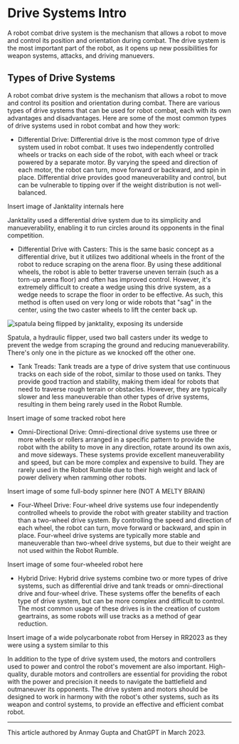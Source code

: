 # Drive Systems Intro 

A robot combat drive system is the mechanism that allows a robot to move and control its position and orientation during combat. 
The drive system is the most important part of the robot, as it opens up new possibilities for weapon systems, attacks, and driving manuevers.

## Types of Drive Systems

A robot combat drive system is the mechanism that allows a robot to move and control its position and orientation during combat. 
There are various types of drive systems that can be used for robot combat, each with its own advantages and disadvantages.
Here are some of the most common types of drive systems used in robot combat and how they work:

- Differential Drive: Differential drive is the most common type of drive system used in robot combat. It uses two independently controlled wheels or tracks on each side of the robot, with each wheel or track powered by a separate motor. By varying the speed and direction of each motor, the robot can turn, move forward or backward, and spin in place. Differential drive provides good maneuverability and control, but can be vulnerable to tipping over if the weight distribution is not well-balanced.

Insert image of Janktality internals here

Janktality used a differential drive system due to its simplicity and manueverability, enabling it to run circles around its opponents in the final competition.

- Differential Drive with Casters: This is the same basic concept as a differential drive, but it utilizes two additional wheels in the front of the robot to reduce scraping on the arena floor. By using these additional wheels, the robot is able to better traverse uneven terrain (such as a torn-up arena floor) and often has improved control. However, it's extremely difficult to create a wedge using this drive system, as a wedge needs to scrape the floor in order to be effective. As such, this method is often used on very long or wide robots that "sag" in the center, using the two caster wheels to lift the center back up.

![spatula being flipped by janktality, exposing its underside](../img/mechanics/diffdrivecasters.png) 

Spatula, a hydraulic flipper, used two ball casters under its wedge to prevent the wedge from scraping the ground and reducing manueverability. There's only one in the picture as we knocked off the other one.

- Tank Treads: Tank treads are a type of drive system that use continuous tracks on each side of the robot, similar to those used on tanks. They provide good traction and stability, making them ideal for robots that need to traverse rough terrain or obstacles. However, they are typically slower and less maneuverable than other types of drive systems, resulting in them being rarely used in the Robot Rumble.

Insert image of some tracked robot here

- Omni-Directional Drive: Omni-directional drive systems use three or more wheels or rollers arranged in a specific pattern to provide the robot with the ability to move in any direction, rotate around its own axis, and move sideways. These systems provide excellent maneuverability and speed, but can be more complex and expensive to build. They are rarely used in the Robot Rumble due to their high weight and lack of power delivery when ramming other robots.

Insert image of some full-body spinner here (NOT A MELTY BRAIN)

- Four-Wheel Drive: Four-wheel drive systems use four independently controlled wheels to provide the robot with greater stability and traction than a two-wheel drive system. By controlling the speed and direction of each wheel, the robot can turn, move forward or backward, and spin in place. Four-wheel drive systems are typically more stable and maneuverable than two-wheel drive systems, but due to their weight are not used within the Robot Rumble.

Insert image of some four-wheeled robot here 

- Hybrid Drive: Hybrid drive systems combine two or more types of drive systems, such as differential drive and tank treads or omni-directional drive and four-wheel drive. These systems offer the benefits of each type of drive system, but can be more complex and difficult to control. The most common usage of these drives is in the creation of custom geartrains, as some robots will use tracks as a method of gear reduction.

Insert image of a wide polycarbonate robot from Hersey in RR2023 as they were using a system similar to this

In addition to the type of drive system used, the motors and controllers used to power and control the robot's movement are also important. High-quality, durable motors and controllers are essential for providing the robot with the power and precision it needs to navigate the battlefield and outmaneuver its opponents. The drive system and motors should be designed to work in harmony with the robot's other systems, such as its weapon and control systems, to provide an effective and efficient combat robot.

---
This article authored by Anmay Gupta and ChatGPT in March 2023.
